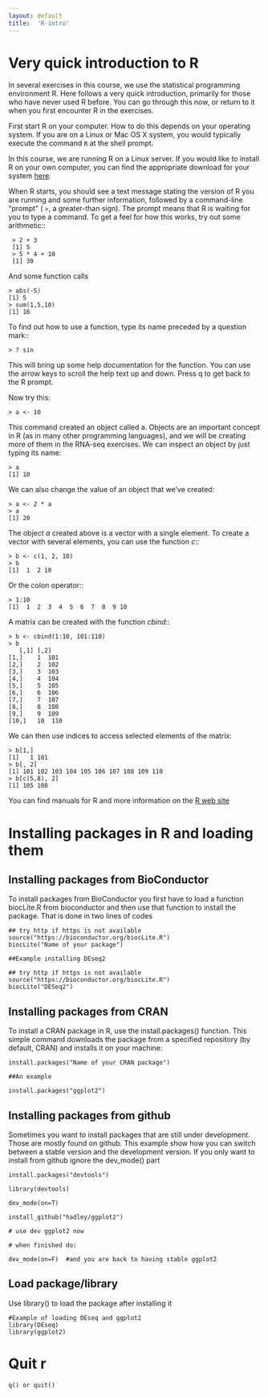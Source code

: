 ```yaml
---
layout: default
title:  'R-intro'
---
```


# Very quick introduction to R

In several exercises in this course, we use the statistical
programming environment R. Here follows a very quick introduction,
primarily for those who have never used R before. You can go through
this now, or return to it when you first encounter R in the exercises.

First start R on your computer. How to do this depends on your
operating system. If you are on a Linux or Mac OS X system, you would
typically execute the command ``R`` at the shell prompt.

In this course, we are running R on a Linux server. If you would like
to install R on your own computer, you can find the appropriate
download for your system [here](http://ftp.sunet.se/pub/lang/CRAN/).

When R starts, you should see a text message stating the version of
R you are running and some further information, followed by a
command-line “prompt” ( ``>``, a greater-than sign). The prompt means that
R is waiting for you to type a command. To get a feel for how this
works, try out some arithmetic::

	 > 2 + 3
	 [1] 5
	 > 5 * 4 + 10
	 [1] 30
And some function calls

	> abs(-5)
	[1] 5
	> sum(1,5,10)
	[1] 16

To find out how to use a function, type its name preceded by a question mark::

	> ? sin

This will bring up some help documentation for the function. You can
use the arrow keys to scroll the help text up and down. Press q to get
back to the R prompt.

Now try this:
	
	> a <- 10

This command created an object called a. Objects are an important
concept in R (as in many other programming languages), and we will be
creating more of them in the RNA-seq exercises. We can inspect an
object by just typing its name:
	
	> a
	[1] 10

We can also change the value of an object that we’ve created:

	> a <- 2 * a	
	> a
	[1] 20

The object *a* created above is a vector with a single element. To
create a vector with several elements, you can use the function *c*::


	> b <- c(1, 2, 10)
	> b
	[1]  1  2 10

Or the colon operator::

	> 1:10
	[1]  1  2  3  4  5  6  7  8  9 10

A matrix can be created with the function *cbind*::

	> b <- cbind(1:10, 101:110)
	> b
       [,1] [,2]
	[1,]    1  101
	[2,]    2  102
	[3,]    3  103
	[4,]    4  104
	[5,]    5  105
	[6,]    6  106
	[7,]    7  107
	[8,]    8  108
	[9,]    9  109
	[10,]   10  110

We can then use indices to access selected elements of the matrix:

	> b[1,]
	[1]   1 101
	> b[, 2]
	[1] 101 102 103 104 105 106 107 108 109 110
	> b[c(5,8), 2]
	[1] 105 108

You can find manuals for R and more information on the [R web site](http://www.r-project.org/)

# Installing packages in R and loading them

## Installing packages from BioConductor
To install packages from BioConductor you first have to load a function biocLite.R from bioconductor and then use that function to install the package. That is done in two lines of codes

	## try http if https is not available
	source("https://bioconductor.org/biocLite.R")
	biocLite("Name of your package")
	
	##Example installing DEseq2
	
	## try http if https is not available
	source("https://bioconductor.org/biocLite.R")
	biocLite("DESeq2")
	 
## Installing packages from CRAN

To install a CRAN package in R, use the install.packages() function. This simple command downloads the package from a specified repository (by default, CRAN) and installs it on your machine:

	install.packages("Name of your CRAN package")
	
	##An example
	
	install.packages("ggplot2")

	
## Installing packages from github

Sometimes you want to install packages that are still under development. Those are mostly found on github. This example show how you can switch between a stable version and the development version. If you only want to install from github ignore the dev_mode() part

	install.packages("devtools")

	library(devtools)

	dev_mode(on=T)

	install_github("hadley/ggplot2")

	# use dev ggplot2 now

	# when finished do:

	dev_mode(on=F)  #and you are back to having stable ggplot2

## Load package/library

Use library() to load the package after installing it

	#Example of loading DEseq and ggplot2
	library(DEseq)
	library(ggplot2)

# Quit r
 
	q() or quit()	 

	 